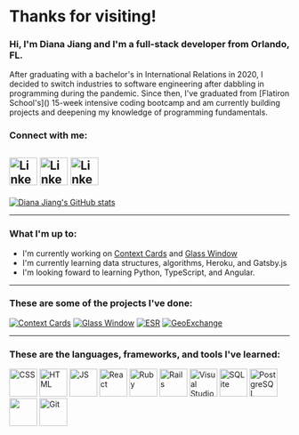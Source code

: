 # Thanks for visiting! 

### Hi, I'm Diana Jiang and I'm a full-stack developer from Orlando, FL. 

<p> After graduating with a bachelor's in International Relations in 2020, I decided to switch industries to software engineering after dabbling in programming during the pandemic. Since then, I've graduated from [Flatiron School's]() 15-week intensive coding bootcamp and am currently building projects and deepening my knowledge of programming fundamentals. </p>

### Connect with me:
<a href="https://www.linkedin.com/in/dijiang0/"><img src="https://icon-library.com/images/linkedin-icon-no-background/linkedin-icon-no-background-18.jpg" alt="Linkedin Profile" height="50px"/></a>
[<img src="https://icon-library.com/images/microsoft-outlook-icon/microsoft-outlook-icon-24.jpg" alt="Linkedin Profile" height="50px"/>](mailto:diana.jiang@outlook.com)
<a href="https://medium.com/@diana-jiang"><img src="https://media.glassdoor.com/sql/784883/medium-squareLogo-1636755870416.png" alt="Linkedin Profile" height="50px"/></a>
---

[![Diana Jiang's GitHub stats](https://github-readme-stats.vercel.app/api?username=dijiango&show_icons=true&theme=tokyonight)](https://github.com/anuraghazra/github-readme-stats)

---

### What I'm up to:

- I'm currently working on [Context Cards](https://github.com/dijiango/context-cards) and [Glass Window](https://github.com/dijiango/glasswindow-backend)
- I'm currently learning data structures, algorithms, Heroku, and Gatsby.js
- I'm looking foward to learning Python, TypeScript, and Angular.

---

### These are some of the projects I've done:
[![Context Cards](https://github-readme-stats.vercel.app/api/pin/?username=dijiango&repo=context-cards&theme=tokyonight)](https://github.com/dijiango/context-cards)
[![Glass Window](https://github-readme-stats.vercel.app/api/pin/?username=dijiango&repo=glasswindow-frontend&theme=tokyonight)](https://github.com/dijiango/glasswindow-frontend)
[![ESR](https://github-readme-stats.vercel.app/api/pin/?username=dijiango&repo=esr-calorie-counter&theme=tokyonight)](https://github.com/dijiango/esr-calorie-counter)
[![GeoExchange](https://github-readme-stats.vercel.app/api/pin/?username=dijiango&repo=geo_exchange&theme=tokyonight)](https://github.com/dijiango/geo_exchange)

---

### These are the languages, frameworks, and tools I've learned:
<p float="left">
  <img src="https://icon-library.com/images/css3-icon/css3-icon-28.jpg" alt="CSS" height="50px"/>
  <img src="https://icon-library.com/images/html5-icon/html5-icon-13.jpg" alt="HTML" height="50px">
  <img src="https://icon-library.com/images/javascript-icon-png/javascript-icon-png-23.jpg" alt="JS" height="50px">
  <img src="https://icon-library.com/images/react_1353128.png" alt="React" height="50px">
  <img src="https://icon-library.com/images/ruby-icon/ruby-icon-28.jpg" alt="Ruby" height="50px">
  <img src="https://icon-library.com/images/ruby-on-rails-512_110895.png" alt="Rails" height="50px">
  <img src="https://upload.wikimedia.org/wikipedia/commons/thumb/9/9a/Visual_Studio_Code_1.35_icon.svg/2048px-Visual_Studio_Code_1.35_icon.svg.png" alt="Visual Studio Code" height="50px">
  <img src="https://alexcvzz.gallerycdn.vsassets.io/extensions/alexcvzz/vscode-sqlite/0.14.0/1636214105282/Microsoft.VisualStudio.Services.Icons.Default" alt="SQLite" height="50px">
  <img src="https://icon-library.com/images/postgres-icon/postgres-icon-29.jpg" alt="PostgreSQL" height="50px">
  <img src="https://cdn.worldvectorlogo.com/logos/material-ui-1.svg" height="50px">
  <img src="https://icon-library.com/images/git-icon/git-icon-28.jpg" alt="Git" height="50px">
 </p>
